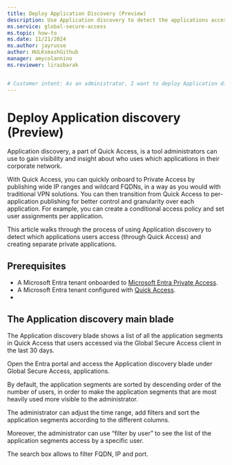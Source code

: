 ```yaml
---
title: Deploy Application Discovery (Preview)
description: Use Application discovery to detect the applications accessed by users and create separate private applications.
ms.service: global-secure-access
ms.topic: how-to
ms.date: 11/21/2024
ms.author: jayrusso
author: HULKsmashGithub
manager: amycolannino
ms.reviewer: lirazbarak


# Customer intent: As an administrator, I want to deploy Application discovery so I can detect the applications accessed by users and create separate private applications.
---
```

# Deploy Application discovery (Preview)
Application discovery, a part of Quick Access, is a tool administrators can use to gain visibility and insight about who uses which applications in their corporate network.  

With Quick Access, you can quickly onboard to Private Access by publishing wide IP ranges and wildcard FQDNs, in a way as you would with traditional VPN solutions. You can then transition from Quick Access to per-application publishing for better control and granularity over each application. For example, you can create a conditional access policy and set user assignments per application.  

This article walks through the process of using Application discovery to detect which applications users access (through Quick Access) and creating separate private applications.

## Prerequisites

- A Microsoft Entra tenant onboarded to [Microsoft Entra Private Access](concept-private-access.md).
- A Microsoft Entra tenant configured with [Quick Access](how-to-configure-quick-access.md).
- 

## The Application discovery main blade   
The Application discovery blade shows a list of all the application segments in Quick Access that users accessed via the Global Secure Access client in the last 30 days.  

Open the Entra portal and access the Application discovery blade under Global Secure Access, applications.  

 

 

By default, the application segments are sorted by descending order of the number of users, in order to make the application segments that are most heavily used more visible to the administrator.  

The administrator can adjust the time range, add filters and sort the application segments according to the different columns.  

Moreover, the administrator can use “filter by user” to see the list of the application segments access by a specific user.  

The search box allows to filter FQDN, IP and port.  
